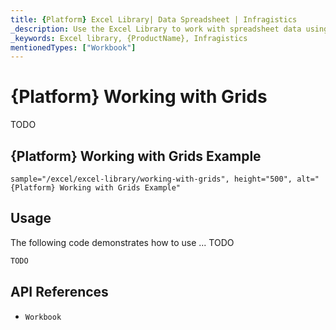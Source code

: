 ```yaml
---
title: {Platform} Excel Library| Data Spreadsheet | Infragistics
_description: Use the Excel Library to work with spreadsheet data using Microsoft Excel features. Easily transfer data from excel to your application.
_keywords: Excel library, {ProductName}, Infragistics
mentionedTypes: ["Workbook"]
---
```

# {Platform} Working with Grids

TODO

## {Platform} Working with Grids Example


`sample="/excel/excel-library/working-with-grids", height="500", alt="{Platform} Working with Grids Example"`

<div class="divider--half"></div>

## Usage
The following code demonstrates how to use ... TODO

```ts
TODO
```

## API References

 - `Workbook`